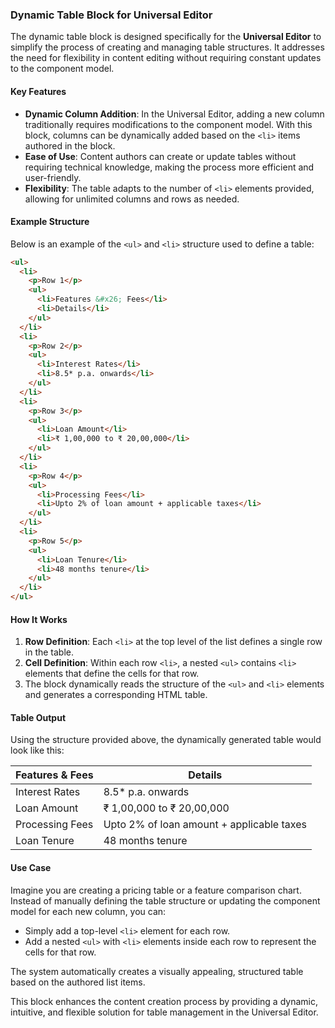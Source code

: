 ### Dynamic Table Block for Universal Editor

The dynamic table block is designed specifically for the **Universal Editor** to simplify the process of creating and managing table structures. It addresses the need for flexibility in content editing without requiring constant updates to the component model.

#### Key Features
- **Dynamic Column Addition**: In the Universal Editor, adding a new column traditionally requires modifications to the component model. With this block, columns can be dynamically added based on the `<li>` items authored in the block.
- **Ease of Use**: Content authors can create or update tables without requiring technical knowledge, making the process more efficient and user-friendly.
- **Flexibility**: The table adapts to the number of `<li>` elements provided, allowing for unlimited columns and rows as needed.

#### Example Structure
Below is an example of the `<ul>` and `<li>` structure used to define a table:

```html
<ul>
  <li>
    <p>Row 1</p>
    <ul>
      <li>Features &#x26; Fees</li>
      <li>Details</li>
    </ul>
  </li>
  <li>
    <p>Row 2</p>
    <ul>
      <li>Interest Rates</li>
      <li>8.5* p.a. onwards</li>
    </ul>
  </li>
  <li>
    <p>Row 3</p>
    <ul>
      <li>Loan Amount</li>
      <li>₹ 1,00,000 to ₹ 20,00,000</li>
    </ul>
  </li>
  <li>
    <p>Row 4</p>
    <ul>
      <li>Processing Fees</li>
      <li>Upto 2% of loan amount + applicable taxes</li>
    </ul>
  </li>
  <li>
    <p>Row 5</p>
    <ul>
      <li>Loan Tenure</li>
      <li>48 months tenure</li>
    </ul>
  </li>
</ul>
```

#### How It Works
1. **Row Definition**: Each `<li>` at the top level of the list defines a single row in the table.
2. **Cell Definition**: Within each row `<li>`, a nested `<ul>` contains `<li>` elements that define the cells for that row.
3. The block dynamically reads the structure of the `<ul>` and `<li>` elements and generates a corresponding HTML table.

#### Table Output
Using the structure provided above, the dynamically generated table would look like this:

| Features & Fees          | Details                               |
|--------------------------|---------------------------------------|
| Interest Rates           | 8.5* p.a. onwards                    |
| Loan Amount              | ₹ 1,00,000 to ₹ 20,00,000            |
| Processing Fees          | Upto 2% of loan amount + applicable taxes |
| Loan Tenure              | 48 months tenure                     |

#### Use Case
Imagine you are creating a pricing table or a feature comparison chart. Instead of manually defining the table structure or updating the component model for each new column, you can:
- Simply add a top-level `<li>` element for each row.
- Add a nested `<ul>` with `<li>` elements inside each row to represent the cells for that row.

The system automatically creates a visually appealing, structured table based on the authored list items.

This block enhances the content creation process by providing a dynamic, intuitive, and flexible solution for table management in the Universal Editor.
